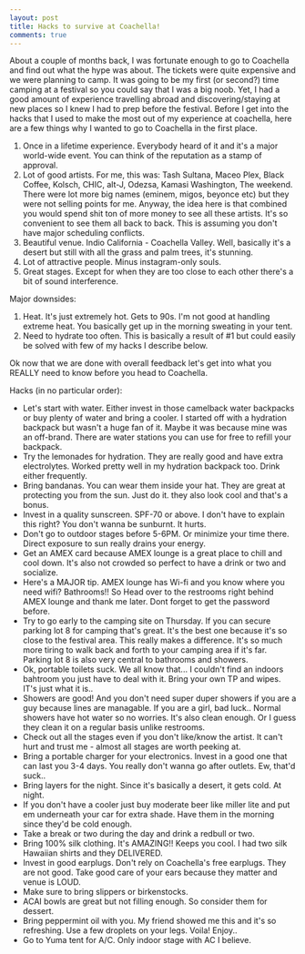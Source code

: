 ```yaml
---
layout: post
title: Hacks to survive at Coachella!
comments: true
---
```


About a couple of months back, I was fortunate enough to go to Coachella and find out what the hype was about. The tickets were quite expensive
and we were planning to camp. It was going to be my first (or second?) time camping at a festival so you could say that I was a big noob.
Yet, I had a good amount of experience travelling abroad and discovering/staying at new places so I knew I had to prep before the festival.
Before I get into the hacks that I used to make the most out of my experience at coachella, here are a few things why I wanted to go to Coachella
in the first place.

1. Once in a lifetime experience. Everybody heard of it and it's a major world-wide event. You can think of the reputation as a stamp of approval.
2. Lot of good artists. For me, this was: Tash Sultana, Maceo Plex, Black Coffee, Kolsch, CHIC, alt-J, Odezsa, Kamasi Washington, The weekend.
There were lot more big names (eminem, migos, beyonce etc) but they were not selling points for me. Anyway, the idea here is that combined
you would spend shit ton of more money to see all these artists. It's so convenient to see them all back to back. This is assuming you don't have
major scheduling conflicts.
3. Beautiful venue. Indio California - Coachella Valley. Well, basically it's a desert but still with all the grass and palm trees, it's stunning.
4. Lot of attractive people. Minus instagram-only souls.
5. Great stages. Except for when they are too close to each other there's a bit of sound interference.

Major downsides:
1. Heat. It's just extremely hot. Gets to 90s. I'm not good at handling extreme heat. You basically get up in the morning sweating in your tent.
2. Need to hydrate too often. This is basically a result of #1 but could easily be solved with few of my hacks I describe below.

Ok now that we are done with overall feedback let's get into what you REALLY need to know before you head to Coachella. 

Hacks (in no particular order):
- Let's start with water. Either invest in those camelback water backpacks or buy plenty of water and bring a cooler. I started off with a hydration
backpack but wasn't a huge fan of it. Maybe it was because mine was an off-brand. There are water stations you can use for free to refill your backpack.
- Try the lemonades for hydration. They are really good and have extra electrolytes. Worked pretty well in my hydration backpack too. Drink either frequently.
- Bring bandanas. You can wear them inside your hat. They are great at protecting you from the sun. Just do it. they also look cool and that's a bonus.
- Invest in a quality sunscreen. SPF-70 or above. I don't have to explain this right? You don't wanna be sunburnt. It hurts.
- Don't go to outdoor stages before 5-6PM. Or minimize your time there. Direct exposure to sun really drains your energy.
- Get an AMEX card because AMEX lounge is a great place to chill and cool down. It's also not crowded so perfect to have a drink or two and socialize.
- Here's a MAJOR tip. AMEX lounge has Wi-fi and you know where you need wifi? Bathrooms!! So Head over to the restrooms right behind AMEX lounge and thank me later.
Dont forget to get the password before.
- Try to go early to the camping site on Thursday. If you can secure parking lot 8 for camping that's great. It's the best one because it's so close to the festival area.
This really makes a difference. It's so much more tiring to walk back and forth to your camping area if it's far. Parking lot 8 is also very central to bathrooms and showers.
- Ok, portable toilets suck. We all know that... I couldn't find an indoors bahtroom you just have to deal with it. Bring your own TP and wipes. IT's just what it is..
- Showers are good! And you don't need super duper showers if you are a guy because lines are managable. If you are a girl, bad luck.. Normal showers have hot water so no worries.
It's also clean enough. Or I guess they clean it on a regular basis unlike restrooms.
- Check out all the stages even if you don't like/know the artist. It can't hurt and trust me - almost all stages are worth peeking at.
- Bring a portable charger for your electronics. Invest in a good one that can last you 3-4 days. You really don't wanna go after outlets. Ew, that'd suck..
- Bring layers for the night. Since it's basically a desert, it gets cold. At night.
- If you don't have a cooler just buy moderate beer like miller lite and put em underneath your car for extra shade. Have them in the morning since they'd be cold enough.
- Take a break or two during the day and drink a redbull or two.
- Bring 100% silk clothing. It's AMAZING!! Keeps you cool. I had two silk Hawaiian shirts and they DELIVERED.
- Invest in good earplugs. Don't rely on Coachella's free earplugs. They are not good. Take good care of your ears because they matter and venue is LOUD.
- Make sure to bring slippers or birkenstocks.
- ACAI bowls are great but not filling enough. So consider them for dessert.
- Bring peppermint oil with you. My friend showed me this and it's so refreshing. Use a few droplets on your legs. Voila! Enjoy..
- Go to Yuma tent for A/C. Only indoor stage with AC I believe.
